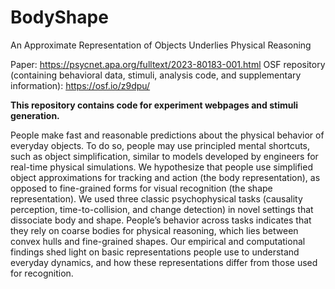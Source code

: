 # BodyShape
An Approximate Representation of Objects Underlies Physical Reasoning

Paper: https://psycnet.apa.org/fulltext/2023-80183-001.html
OSF repository (containing behavioral data, stimuli, analysis code, and supplementary information): https://osf.io/z9dpu/

**This repository contains code for experiment webpages and stimuli generation.**

People make fast and reasonable predictions about the physical behavior of everyday objects. To do so, people may use principled mental shortcuts, such as object simplification, similar to models developed by engineers for real-time physical simulations. We hypothesize that people use simplified object approximations for tracking and action (the body representation), as opposed to fine-grained forms for visual recognition (the shape representation). We used three classic psychophysical tasks (causality perception, time-to-collision, and change detection) in novel settings that dissociate body and shape. People’s behavior across tasks indicates that they rely on coarse bodies for physical reasoning, which lies between convex hulls and fine-grained shapes. Our empirical and computational findings shed light on basic representations people use to understand everyday dynamics, and how these representations differ from those used for recognition.
